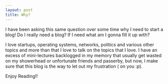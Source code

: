 ```yaml
---
layout: post
title: Why?
---
```


I have been asking this same question over some time why I need to start a blog! Do I really need a blog? If I need what am I gonna fill it up with?

I love startups, operating systems, networks, politics and various other topics and more than that I love to talk on the topics that I love. I have an excess of mini-lectures backlogged in my memory that usually get wasted on my showerhead or unfortunate friends and passerby, but now, I make sure that this blog is the way to let out my frustration ( on you :p).

Enjoy Reading!!
